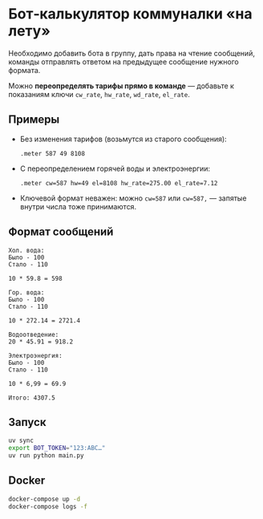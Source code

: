 Бот‑калькулятор коммуналки «на лету»
=====================================================

Необходимо добавить бота в группу, дать права на чтение сообщений, команды отправлять ответом на предыдущее сообщение нужного формата.

Можно **переопределять тарифы прямо в команде** — добавьте к
показаниям ключи `cw_rate`, `hw_rate`, `wd_rate`, `el_rate`.

Примеры
-------
* Без изменения тарифов (возьмутся из старого сообщения):
  ```
  .meter 587 49 8108
  ```
* С переопределением горячей воды и электроэнергии:
  ```
  .meter cw=587 hw=49 el=8108 hw_rate=275.00 el_rate=7.12
  ```
* Ключевой формат неважен: можно `cw=587` или `cw=587,` — запятые
  внутри числа тоже принимаются.

Формат сообщений
----------------

```
Хол. вода:
Было - 100
Стало - 110

10 * 59.8 = 598

Гор. вода:
Было - 100
Стало - 110

10 * 272.14 = 2721.4

Водоотведение:
20 * 45.91 = 918.2

Электроэнергия:
Было - 100
Стало - 110

10 * 6,99 = 69.9

Итого: 4307.5
```

Запуск
------
```bash
uv sync
export BOT_TOKEN="123:ABC…"
uv run python main.py
```


Docker
------
```bash
docker-compose up -d
docker-compose logs -f
```